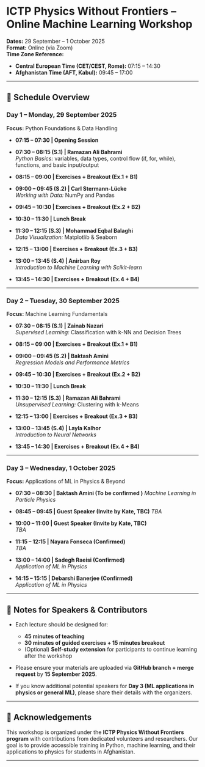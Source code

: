# ICTP Physics Without Frontiers – Online Machine Learning Workshop  
**Dates:** 29 September – 1 October 2025  
**Format:** Online (via Zoom)  
**Time Zone Reference:**  
- **Central European Time (CET/CEST, Rome):** 07:15 – 14:30  
- **Afghanistan Time (AFT, Kabul):** 09:45 – 17:00  

---

## 📅 Schedule Overview  

### **Day 1 – Monday, 29 September 2025**  
**Focus:** Python Foundations & Data Handling  

- **07:15 – 07:30 | Opening Session**  

- **07:30 – 08:15 (S.1) | Ramazan Ali Bahrami**  
  *Python Basics:* variables, data types, control flow (if, for, while), functions, and basic input/output  

- **08:15 – 09:00 | Exercises + Breakout (Ex.1 + B1)**  

- **09:00 – 09:45 (S.2) | Carl Stermann-Lücke**  
  *Working with Data:* NumPy and Pandas  

- **09:45 – 10:30 | Exercises + Breakout (Ex.2 + B2)**  

- **10:30 – 11:30 | Lunch Break**  

- **11:30 – 12:15 (S.3) | Mohammad Eqbal Balaghi**  
  *Data Visualization:* Matplotlib & Seaborn  

- **12:15 – 13:00 | Exercises + Breakout (Ex.3 + B3)**  

- **13:00 – 13:45 (S.4) | Anirban Roy**  
  *Introduction to Machine Learning with Scikit-learn*  

- **13:45 – 14:30 | Exercises + Breakout (Ex.4 + B4)**  

---

### **Day 2 – Tuesday, 30 September 2025**  
**Focus:** Machine Learning Fundamentals  

- **07:30 – 08:15 (S.1) | Zainab Nazari**  
  *Supervised Learning:* Classification with k-NN and Decision Trees  

- **08:15 – 09:00 | Exercises + Breakout (Ex.1 + B1)**  

- **09:00 – 09:45 (S.2) | Baktash Amini**  
  *Regression Models and Performance Metrics*  

- **09:45 – 10:30 | Exercises + Breakout (Ex.2 + B2)**  

- **10:30 – 11:30 | Lunch Break**  

- **11:30 – 12:15 (S.3) | Ramazan Ali Bahrami**  
  *Unsupervised Learning:* Clustering with k-Means  

- **12:15 – 13:00 | Exercises + Breakout (Ex.3 + B3)**  

- **13:00 – 13:45 (S.4) | Layla Kalhor**  
  *Introduction to Neural Networks*  

- **13:45 – 14:30 | Exercises + Breakout (Ex.4 + B4)**  

---

### **Day 3 – Wednesday, 1 October 2025**  
**Focus:** Applications of ML in Physics & Beyond  

- **07:30 – 08:30 | Baktash Amini  (To be confirmed )**
  *Machine Learning in Particle Physics*   

- **08:45 – 09:45 | Guest Speaker (Invite by Kate, TBC)**
  *TBA*

- **10:00 – 11:00 | Guest Speaker (Invite by Kate, TBC)**  
  *TBA*

- **11:15 – 12:15 | Nayara Fonseca (Confirmed)**  
  *TBA*

- **13:00 – 14:00 | Sadegh Raeisi (Confirmed)**  
  *Application of ML in Physics*  

- **14:15 – 15:15 | Debarshi Banerjee (Confirmed)**  
  *Application of ML in Physics*  

---

## 📝 Notes for Speakers & Contributors  

- Each lecture should be designed for:  
  - **45 minutes of teaching**  
  - **30 minutes of guided exercises + 15 minutes breakout**  
  - (Optional) **Self-study extension** for participants to continue learning after the workshop  

- Please ensure your materials are uploaded via **GitHub branch + merge request** by **15 September 2025**.  

- If you know additional potential speakers for **Day 3 (ML applications in physics or general ML)**, please share their details with the organizers.  

---

## 🙏 Acknowledgements  
This workshop is organized under the **ICTP Physics Without Frontiers program** with contributions from dedicated volunteers and researchers. Our goal is to provide accessible training in Python, machine learning, and their applications to physics for students in Afghanistan.  

---
